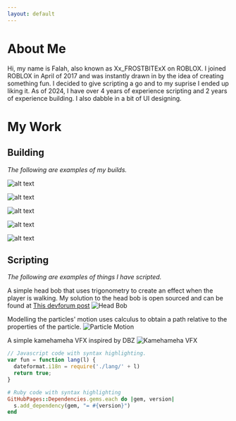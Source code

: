 ```yaml
---
layout: default
---
```


# About Me

Hi, my name is Falah, also known as Xx_FROSTBITExX on ROBLOX. 
I joined ROBLOX in April of 2017 and was instantly drawn in by the idea of creating something fun.
I decided to give scripting a go and to my suprise I ended up liking it.
As of 2024, I have over 4 years of experience scripting and 2 years of experience building.
I also dabble in a bit of UI designing.

# My Work

## Building
_The following are examples of my builds._

![alt text][logo]

[logo]: https://github.com/falahfaz/falahfaz.github.io/assets/140397265/56f34ee6-a4bb-444f-92b6-1da355e0b7d7 "High Poly Menu"

![alt text][logo 2]

[logo 2]: https://github.com/falahfaz/falahfaz.github.io/assets/140397265/132ec870-7558-4b1a-8ad3-997876bbe2e3 "Low Poly Islands"

![alt text][logo 3]

[logo 3]: https://github.com/falahfaz/falahfaz.github.io/assets/140397265/3ef65222-eaea-490e-bbed-e1af0428bea8 "Low Poly Island Hut"

![alt text][logo 4]

[logo 4]: https://github.com/falahfaz/falahfaz.github.io/assets/140397265/d862137d-1b1f-4630-9c45-f78bec95472d "Low Poly Island Hut"

![alt text][logo 5]

[logo 5]: https://github.com/falahfaz/falahfaz.github.io/assets/140397265/ccafff80-c6f6-4c5c-a02e-458b35f09d39 "Low Poly Sci-Fi Hallway"

## Scripting
_The following are examples of things I have scripted._

A simple head bob that uses trigonometry to create an effect when the player is walking. 
My solution to the head bob is open sourced and can be found at [This devforum post](https://devforum.roblox.com/t/creating-steady-camera-head-bob/1510676/3)
![Head Bob](https://github.com/falahfaz/falahfaz.github.io/assets/140397265/662dece2-377d-4885-8ee3-bc2008a212bb)

Modelling the particles' motion uses calculus to obtain a path relative to the properties of the particle.
![Particle Motion](https://github.com/falahfaz/falahfaz.github.io/assets/140397265/6d46e0b2-968e-4273-8d09-01338971af74)

A simple kamehameha VFX inspired by DBZ
![Kamehameha VFX](https://github.com/falahfaz/falahfaz.github.io/assets/140397265/69367299-e99d-4d1b-931b-fdf9aa402497)

```js
// Javascript code with syntax highlighting.
var fun = function lang(l) {
  dateformat.i18n = require('./lang/' + l)
  return true;
}
```

```ruby
# Ruby code with syntax highlighting
GitHubPages::Dependencies.gems.each do |gem, version|
  s.add_dependency(gem, "= #{version}")
end
```

```
